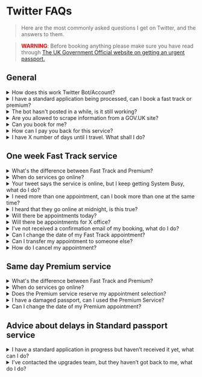 # Twitter FAQs

<blockquote>Here are the most commonly asked questions I get on Twitter, and the answers to them.
</blockquote>

<blockquote><b><font color = "red">WARNING</font></b>: Before booking anything please make sure you have read through <a href="https://www.gov.uk/get-a-passport-urgently">
The UK Government Official website on getting an urgent passport.</a>
</blockquote>

## General

<details>
<summary>How does this work Twitter Bot/Account?</summary>
<br>
<blockquote>
The bot checks the Premium and Fast Track websites every minute. If the websites 
have a status change (online to offline, or offline to online) the bot will post a tweet. 
You can click the bell symbol (🔔) on the profile if you're using the Twitter mobile
app, this will then send you a push notification when the account tweets.
<br><br>
<p align="center">
  <img src="https://raw.githubusercontent.com/mshodge/youshallnotpassport/gh_pages/img/youshallnotpass.png" alt="Process diagram"/>
</p>
<br><br>
</blockquote>
</details>

<details>
<summary>I have a standard application being processed, can I book a fast track 
or premium?
</summary>
<br>
<blockquote>
You cannot have more than one application in progress. You would need to contact
the <a href="https://www.gov.uk/passport-advice-line">passport advice line</a>
and withdraw your original application to use the Fast Track or Premium service. This
can take up to 3 weeks to complete.
</blockquote>
<br><br>
</details>

<details>
<summary>The bot hasn't posted in a while, is it still working?</summary>
<br>
<blockquote>
Unless I've changed the code on the main, working code (which I don't unless there is
a big update, then it should be working all the time. To verify, check the account
bio, is the updated time up-to-date? If so, then the code is still working. If not, DM
me.
<br><br>
</blockquote>
</details>

<details>
<summary>Are you allowed to scrape information from a GOV.UK site?</summary>
<br>
<blockquote>
Yes, as long as you abide by their <a href="https://www.gov.uk/help/reuse-govuk-content">terms and conditions for web scraping</a>.
</blockquote>
<br><br>
</details>

<details>
<summary>Can you book for me?</summary>
<br>
<blockquote>
No, I do not book for other people.
</blockquote>
<br><br>
</details>

<details>
<summary>How can I pay you back for this service?</summary>
<br>
<blockquote>
Many people ask about how to thank me; I reply charity donations if possible. 
Many have donated to the Trussell Trust on my request but there is also a charity 
close to mine and my families heart too. Almost six years ago my nephew was born 
via emergency c section, he battled hard, but sadly passed away a week later. 
His name was Zachary 💙 and our family often raise money for The Grand Appeal  in his 
memory. I’ve set up a pot here:
<br><br>
<a href="https://www.justgiving.com/fundraising/donationsforzahary">
Just Giving Page</a>
<br><br>
It’s not my intentions for people to feel they have to donate to that page, 
Trussell Trust, or anywhere. You’re all travelling far and wide to get your 
passports and spending £££ doing so. I’m sharing this for those who are able to.
<br><br>
Thank you,
<br><br>
Michael ❤️
</blockquote>
<br><br>
</details>

<details>
<summary>I have X number of days until I travel. What shall I do?
</summary>
<br>
<blockquote>
This is just my advice and so please use your own judgement.
<br><br>
<b><u>If under 2 weeks</u></b><br>
If you can use the Premium Service you may be able to get an appointment in time.
However, it is hard to get Premium appointments at the moment.
Fast Track is unlikely as it takes a week from the appointment to receive the passport.
However, sometimes same week appointments do come up.
Another option is to contact the
<a href="https://www.gov.uk/passport-advice-line">passport advice line</a> 
to get an emergency appointment as you are within 2 weeks of travel.
<br><br>
<b><u>If 2-6 weeks</u></b><br>
It might be best to book a Fast Track appointment (released up to 3 weeks in advance). 
Although closer to 6 weeks you are the more likely it is you will get your passport back in time
using the standard service. If you fall within 2 weeks of travel you can contact the
<a href="https://www.gov.uk/passport-advice-line">passport advice line</a> to ask for a Fast Track upgrade.
<br><br>
<b><u>If 6-10 weeks</u></b><br>
There is no real advice or perfect option for this time-frame I'm afraid. The closer to
10 weeks you are the more likely it is you will get your passport back in time
using the standard service. If you fall within 2 weeks of travel you can contact the
<a href="https://www.gov.uk/passport-advice-line">passport advice line</a>  to ask for a Fast Track upgrade.
<br><br>
<b><u>10+ weeks</u></b><br>
For this, you should be able to get your passport back in time using the standard
service. If you fall within 2 weeks of travel you can contact the
<a href="https://www.gov.uk/passport-advice-line">passport advice line</a>  to ask for a Fast Track upgrade.
</blockquote>
<br><br>
</details>

## One week Fast Track service

<details>
<summary>What's the difference between Fast Track and Premium?</summary>
<br>
<blockquote>
<a href="https://www.gov.uk/get-a-passport-urgently">
The UK Government Official website on getting an urgent passport explains the difference.</a>
But below is a small infographic which may also help.
<br><br>
<p align="center">
  <img src="https://raw.githubusercontent.com/mshodge/youshallnotpassport/gh_pages/img/services_infographic.png" alt="Services infographic"/>
</p>
</blockquote>
<br><br>
</details>

<details>
<summary>When do services go online?</summary>
<br>
<blockquote>
There is no set time. Typically, they go online during working hours during weekdays.
<br><br>
Lately (as of 04/06/2022), some patterns may be emerging with:<br>
1. Fast Track going online at around 15:00 to 16:00 until 18:00<br>
2. Premium going online at around 08:00<br>
<br><br>
<p align="center">
  <img src="https://raw.githubusercontent.com/mshodge/youshallnotpassport/gh_pages/img/latest_one_week_fast_track_plot_for_the_whole_time-series.png" alt="When was fast track online?"/>
</p>
<p align="center">
  <img src="https://raw.githubusercontent.com/mshodge/youshallnotpassport/gh_pages/img/latest_premium_plot_for_the_whole_time-series.png" alt="When was premium online?"/>
</p>
</blockquote>
<br><br>
</details>

<details>
<summary>Your tweet says the service is online, but I keep getting System Busy, what 
do I do?</summary>
<br>
<blockquote>
That means the service is online but many people are trying to access it.
Keep refreshing, and you should hopefully get through and be able to book
an appointment.
</blockquote>
<br><br>
</details>


<details>
<summary>I need more than one appointment, can I book more than one at the same time?</summary>
<br>
<blockquote>
You can book more than one online in the same session, but you need to book two separate slots, one for each person you are applying for.
</blockquote>
<br><br>
</details>

<details>
<summary>I heard that they go online at midnight, is this true?</summary>
<br>
<blockquote>
Since the start of May this bot hasn't yet seen any evidence
that the services go online at midnight, or any set time. See above.
</blockquote>
<br><br>
</details>

<details>
<summary>Will there be appointments today?</summary>
<br>
<blockquote>
I'm afraid I don't have any knowledge of when they will go online next.
</blockquote>
<br><br>
</details>

<details>
<summary>Will there be appointments for X office?</summary>
<br>
<blockquote>
I'm afraid I don't have any knowledge of what offices the appointments will go online for.
</blockquote>
<br><br>
</details>

<details>
<summary>I’ve not received a confirmation email of my booking, what do I do?
</summary>
<br>
<blockquote>
If you have screenshot proof of your appointment on the confirmation page, and/or
confirmation of payment, then you should be ok. But contact the 
<a href="https://www.gov.uk/passport-advice-line">passport advice line</a>
to be sure. 
<br><br>
HMPO are starting to email people in this position now with the following:
<br><br>
<blockquote>
Dear Customer.<br>

Our records show that you made a payment for the 1-week Fast Track or Online
Premium passport service. However, due to a delay in completing the transaction,
you will not have received confirmation of the booking, and we do not have
a record of your chosen slot on our systems.

<b>What should you do</b>

Your booking will be honoured, however you will be asked on your arrival at
the appointment to provide proof of payment, and a copy of this email,
as evidence of your booking. Your appointment may be postponed if this evidence
is not provided when requested.

We're sorry for any inconvenience this may cause.

HM Passport Office
</blockquote></blockquote>
<br><br>
</details>

<details>
<summary>Can I change the date of my Fast Track appointment?
</summary>
<br>
<blockquote>
Yes, as long as you're not within 48 hours of the appointment. You can
change the appointment date by clicking the link in your confirmation email
when the Fast Track service is next online. Then you will be able to select
a different date.
</blockquote>
<br><br>
</details>

<details>
<summary>Can I transfer my appointment to someone else?
</summary>
<br>
<blockquote>
I don't think this is possible. Some people have had success doing this, but it is
not clear it can be done.
</blockquote>
<br><br>
</details>

<details>
<summary>How do I cancel my appointment?
</summary>
<br>
<blockquote>
You will need to contact the 
<a href="https://www.gov.uk/passport-advice-line">passport advice line</a> 
and let them know why you need to cancel.
</blockquote>
<br><br>
</details>

## Same day Premium service

<details>
<summary>What's the difference between Fast Track and Premium?</summary>
<br>
<blockquote>
<a href="https://www.gov.uk/get-a-passport-urgently">
The UK Government Official website on getting an urgent passport explains the difference.</a>
But below is a small infographic which may also help.
<br><br>
<p align="center">
  <img src="https://raw.githubusercontent.com/mshodge/youshallnotpassport/gh_pages/img/services_infographic.png" alt="Services infographic"/>
</p>
</blockquote>
<br><br>
</details>

<details>
<summary>When do services go online?</summary>
<br>
<blockquote>
There is no set time. Typically, they go online during working hours during weekdays.
<br><br>
Lately (as of 04/06/2022), some patterns may be emerging with:<br>
1. Fast Track going online at around 16:00 until 18:00<br>
2. Premium going online at around 08:00<br>
<br><br>
<p align="center">
  <img src="https://raw.githubusercontent.com/mshodge/youshallnotpassport/gh_pages/img/latest_one_week_fast_track_plot_for_the_whole_time-series.png" alt="When was fast track online?"/>
</p>
<p align="center">
  <img src="https://raw.githubusercontent.com/mshodge/youshallnotpassport/gh_pages/img/latest_premium_plot_for_the_whole_time-series.png" alt="When was premium online?"/>
</p>
</blockquote>
<br><br>
</details>

<details>
<summary>Does the Premium service reserve my appointment selection?</summary>
<br>
<blockquote>
Yes, it appears as though when you click an appointment time and date this is reserved
for you once you confirm your selection. You then have X minutes to complete your 
application (photo upload, application details and pay). The slot will be made open 
to booking for someone else if you do not finish in time. Therefore, please have your
photo and payment details ready at hand.</blockquote>
<br><br>
</details>

<details>
<summary>I have a damaged passport, can I used the Premium Service?
</summary>
<br>
<blockquote>
HM Passport Office classes your passport as damaged if:<br>
	•	you can’t read any of your details<br>
	•	the laminate cover has come away<br>
	•	there’s an ink or chemical spillage on any of the pages<br>
	•	there’s discolouring of your personal details (for example your name or date of birth) or on the official observations page<br>
	•	any of the pages are ripped, missing or detached<br>
	•	the chip is damaged or showing through the back cover (e-passports only)<br>
	•	there’s any damage to the back cover (for example ripped, bite marks or staple holes)<br>
	•	there’s excess water damage
<br><br>
If any of these are true, then you will need to use the Fast Track service.
</blockquote>
<br><br>
</details>

<details>
<summary>Can I change the date of my Premium appointment?
</summary>
<br>
<blockquote>
Unfortunately, you cannot.
</blockquote>
<br><br>
</details>


## Advice about delays in Standard passport service
<details>
<summary>I have a standard application in progress but haven’t received it yet, 
what can I do?
</summary>
<br>
<blockquote>
If you are within two weeks of travel, contact the 
<a href="https://www.gov.uk/passport-advice-line">passport advice line</a> and
they may be able to offer you a Fast Track upgrade. Otherwise, you can write and
request to withdraw your standard application in order to book an online urgent
appointment. However, it can take up to 3 weeks for your original application
to be cancelled.
</blockquote>
<br><br>
</details>

<details>
<summary>I’ve contacted the upgrades team, but they haven’t got back to me, 
what do I do?
</summary>
<br>
<blockquote>
Unfortunately, I am unable to help. You will have to keep trying to get hold of them.
</blockquote>
<br><br>
</details>

